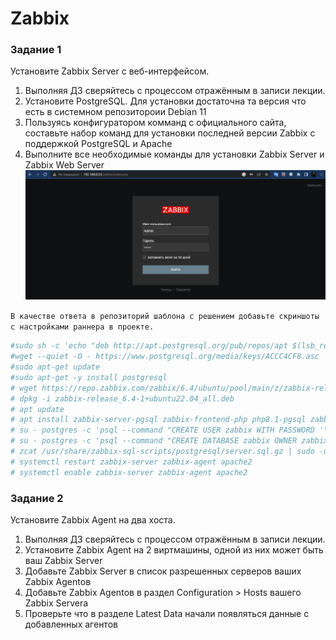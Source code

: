 # Zabbix

### Задание 1
Установите Zabbix Server с веб-интерфейсом.
1. Выполняя ДЗ сверяйтесь с процессом отражённым в записи лекции.
2. Установите PostgreSQL. Для установки достаточна та версия что есть в системном репозитороии Debian 11
3. Пользуясь конфигуратором комманд с официального сайта, составьте набор команд для установки последней версии Zabbix с поддержкой PostgreSQL и Apache
4. Выполните все необходимые команды для установки Zabbix Server и Zabbix Web Server
![Скриншот-1](https://github.com/Kirill-pixel/Zabbix/blob/main/1.png)

`В качестве ответа в репозиторий шаблона с решением добавьте скриншоты с настройками раннера в проекте.`
```bash
#sudo sh -c 'echo "deb http://apt.postgresql.org/pub/repos/apt $(lsb_release -cs)-pgdg main" > /etc/apt/sources.list.d/pgdg.list'
#wget --quiet -O - https://www.postgresql.org/media/keys/ACCC4CF8.asc | sudo apt-key add -
#sudo apt-get update
#sudo apt-get -y install postgresql
# wget https://repo.zabbix.com/zabbix/6.4/ubuntu/pool/main/z/zabbix-release/zabbix-release_6.4-1+ubuntu22.04_all.deb
# dpkg -i zabbix-release_6.4-1+ubuntu22.04_all.deb
# apt update
# apt install zabbix-server-pgsql zabbix-frontend-php php8.1-pgsql zabbix-apache-conf zabbix-sql-scripts zabbix-agent
# su - postgres -c 'psql --command "CREATE USER zabbix WITH PASSWORD '\'123456789\'';"'
# su - postgres -c 'psql --command "CREATE DATABASE zabbix OWNER zabbix;"'
# zcat /usr/share/zabbix-sql-scripts/postgresql/server.sql.gz | sudo -u zabbix psql zabbix
# systemctl restart zabbix-server zabbix-agent apache2
# systemctl enable zabbix-server zabbix-agent apache2
   ```

### Задание 2
Установите Zabbix Agent на два хоста.
1. Выполняя ДЗ сверяйтесь с процессом отражённым в записи лекции.
2. Установите Zabbix Agent на 2 виртмашины, одной из них может быть ваш Zabbix Server
3. Добавьте Zabbix Server в список разрешенных серверов ваших Zabbix Agentов
4. Добавьте Zabbix Agentов в раздел Configuration > Hosts вашего Zabbix Servera
5. Проверьте что в разделе Latest Data начали появляться данные с добавленных агентов
